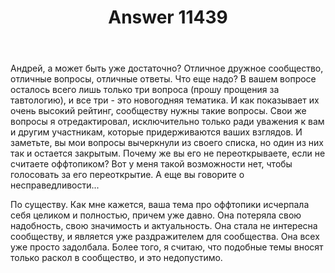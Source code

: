 ﻿---
title: "Answer 11439"
se.owner.user_id: 377637
se.owner.display_name: "Sevastopol&#39;"
se.owner.link: "https://ru.meta.stackoverflow.com/users/377637/sevastopol"
se.answer_id: 11439
se.question_id: 11435
se.post_type: answer
se.is_accepted: False
---
<p>Андрей, а может быть уже достаточно? Отличное дружное сообщество, отличные вопросы, отличные ответы. Что еще надо? В вашем вопросе осталось всего лишь только три вопроса (прошу прощения за тавтологию), и все три - это новогодняя тематика. И как показывает их очень высокий рейтинг, сообществу нужны такие вопросы. Свои же вопросы я отредактировал, исключительно только ради уважения к вам и другим участникам, которые придерживаются ваших взглядов. И заметьте, вы мои вопросы вычеркнули из своего списка, но один из них так и остается закрытым. Почему же вы его не переоткрываете, если не считаете оффтопиком? Вот у меня такой возможности нет, чтобы голосовать за его переоткрытие. А еще вы говорите о несправедливости...</p>
<p>По существу. Как мне кажется, ваша тема про оффтопики исчерпала себя целиком и полностью, причем уже давно. Она потеряла свою надобность, свою значимость и актуальность. Она стала не интересна сообществу, и является уже раздражителем для сообщества. Она всех уже просто задолбала. Более того, я считаю, что подобные темы вносят только раскол в сообщество, и это недопустимо.</p>
